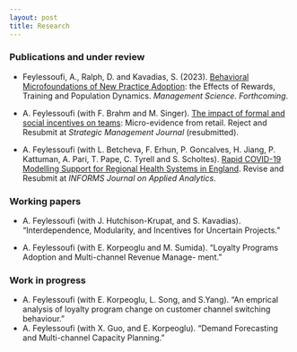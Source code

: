 ```yaml
---
layout: post
title: Research
---
```


### Publications and under review

* Feylessoufi, A., Ralph, D. and Kavadias, S. (2023). [Behavioral Microfoundations of New Practice Adoption](https://papers.ssrn.com/sol3/papers.cfm?abstract_id=3644499): the Effects of Rewards, Training and Population Dynamics. _Management Science. Forthcoming_.
  
* A. Feylessoufi (with F. Brahm and M. Singer). [The impact of formal and social incentives on teams](https://papers.ssrn.com/sol3/papers.cfm?abstract_id=3872735): Micro-evidence
from retail. Reject and Resubmit at _Strategic Management Journal_ (resubmitted).

* A. Feylessoufi (with L. Betcheva, F. Erhun, P. Goncalves, H. Jiang, P. Kattuman, A. Pari, T. Pape, C. Tyrell and S.
Scholtes). [Rapid COVID-19 Modelling Support for Regional Health Systems in England](https://papers.ssrn.com/sol3/papers.cfm?abstract_id=3695258). Revise and Resubmit at
_INFORMS Journal on Applied Analytics_.

### Working papers

* A. Feylessoufi (with J. Hutchison-Krupat, and S. Kavadias). “Interdependence, Modularity, and Incentives for Uncertain
Projects.” 

* A. Feylessoufi (with E. Korpeoglu and M. Sumida). “Loyalty Programs Adoption and Multi-channel Revenue Manage-
ment.”

### Work in progress

* A. Feylessoufi (with E. Korpeoglu, L. Song, and S.Yang). “An emprical analysis of loyalty program change on customer
channel switching behaviour.”
* A. Feylessoufi (with X. Guo, and E. Korpeoglu). “Demand Forecasting and Multi-channel Capacity Planning.”
